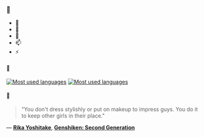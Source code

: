 ### 👋

- 🔭
- 🌱
- 💬
- 📫
- ⚡

#### 🧏

[![Most used languages](https://github-readme-stats-aynah.vercel.app/api/top-langs/?username=aynh&theme=solarized-dark&langs_count=6&layout=compact&hide_title=true)](https://github.com/anuraghazra/github-readme-stats#gh-dark-mode-only)
[![Most used languages](https://github-readme-stats-aynah.vercel.app/api/top-langs/?username=aynh&theme=solarized-light&langs_count=6&layout=compact&hide_title=true)](https://github.com/anuraghazra/github-readme-stats#gh-light-mode-only)

#### 💬

> "You don't dress stylishly or put on makeup to impress guys. You do it to keep other girls in their place."

&mdash; [**Rika Yoshitake**](https://myanimelist.net/character.php?q=Rika%20Yoshitake&cat=character), [**Genshiken: Second Generation**](https://myanimelist.net/search/all?q=Genshiken%3A%20Second%20Generation&cat=all)
